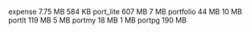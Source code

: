 expense
7.75 MB
584 KB
port_lite
607 MB
7 MB
portfolio
44 MB
10 MB
portlt
119 MB
5 MB
portmy
18 MB
1 MB
portpg
190 MB

